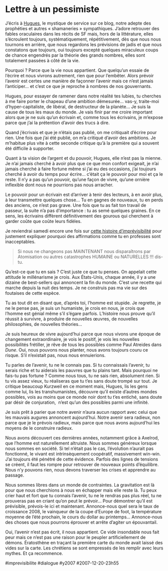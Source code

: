 # Lettre à un pessimiste

J’écris à [Hugues](les-avantages-de-ne-pas-prevoir/#comment-49688.md), le mystique de service sur ce blog, notre adepte des prophéties et autres « shamaneries » sympathiques. J’adore retrouver des fables oraculaires dans les récits de SF mais, hors de la littérature, elles s’écroulent toujours, systématiquement, répétitivement, dès que nous nous tournons en arrière, que nous regardons les prévisions de jadis et que nous constatons que toujours, oui toujours excepté quelques miraculeux coups de chance engendrés par la théorie des grands nombres, elles sont totalement passées à côté de la vie.

Pourquoi ? Parce que la vie nous appartient. Que quelqu’un essaie de l’écrire et nous vivrons autrement, rien que pour l’embêter. Alors prévoir l’avenir est certes une manière de façonner l’avenir mais ce n’est jamais l’anticiper… et c’est ce que je reproche à nombres de nos gouvernants.

Hugues, pour essayer de ramener dans notre réalité tes lubies, tu cherches à me faire porter le chapeau d’une ambition démesurée… vas-y, traite-moi d’hyper-capitaliste, de libéral, de destructeur de la planète… Je suis la cause de tous les maux du monde. Je vais finir par me croire important alors que je ne suis qu’un écrivain et, comme tous les écrivains, je m’expose parce que j’ai la prétention d’avoir des trucs à dire.

Quand j’écrivais et que je n’étais pas publié, on me critiquait d’écrire pour rien. Une fois que j’ai été publié, on m’a critiqué d’avoir des ambitions. Je m’habitue plus vite à cette seconde critique qu’à la première qui a souvent été difficile à supporter.

Quant à ta vision de l’argent et du pouvoir, Hugues, elle n’est pas la mienne. Je n’ai jamais cherché à avoir plus que ce que mon confort exigeait, je n’ai jamais cherché à faire fortune même si j’ai eu des occasions, j’ai toujours cherché à avoir du temps pour écrire... c’était ça le pouvoir pour moi et ça le reste. Il n’y a pas qu’un pouvoir, qu’une façon de vivre, qu’une ornière inflexible dont nous ne pourrions pas nous arracher.

Le pouvoir pour un écrivain est d’arriver à tenir des lecteurs, à en avoir plus, à leur transmettre quelques chose... Tu en gagnes de nouveaux, tu en perds des anciens, ce n’est pas grave. Une fois que tu as fait ton travail de passeur, la suite n’a pas d’importance : tu as semé quelques graines. En ce sens, les écrivains diffèrent définitivement des gourous qui cherchent à garder coûte que coûte leurs fidèles.

Je reviendrai samedi encore une fois sur [cette histoire d’imprévisibilité](les-avantages-de-ne-pas-prevoir.md) pour justement expliquer pourquoi des affirmations comme tu en professes sont inacceptables.

> Si nous ne changeons pas MAINTENANT nous disparaîtrons par Atomisation ou autres catastrophes HUMAINE ou NATURELLES !!! dis-tu.

Qu’est-ce que tu en sais ? C’est juste ce que tu penses. On appelait cette attitude le millénarisme je crois. Aux États-Unis, chaque année, il y a une dizaine de best-sellers qui annoncent la fin du monde. C’est une recette qui marche depuis la nuit des temps. Je ne construis pas ma vie sur des foutaises de cette espèce.

Tu as tout dit en disant que, d’après toi, l’homme est stupide. Je regrette, je ne le pense pas, je suis un humaniste, je crois en nous, je crois que l’homme est génial même s’il s’égare parfois. L’histoire nous prouve qu’il réussit à survivre, à produire de nouvelles œuvres, de nouvelles philosophies, de nouvelles théories…

Je suis heureux de vivre aujourd’hui parce que nous vivons une époque de changement extraordinaire, je vois le positif, je vois les nouvelles possibilités frétiller, je rêve de tous les possibles comme Paul Atreides dans *Dune*. Oui, nous pouvons nous planter, nous avons toujours couru ce risque. S’il n’existait pas, nous nous ennuierions.

Tu parles de l’avenir, tu ne le connais pas. Si tu connaissais l’avenir, tu serais riche et tu aiderais les pauvres que tu plains tant. Mais pourquoi ne fais-tu pas fortune ? Comme nous tous, tu ne sais rien, absolument rien. Si tu vis assez vieux, tu réaliseras que tu t’es sans doute trompé sur tout. Je critique beaucoup Kurzweil en ce moment mais, Hugues, lis les gens comme lui, lis les transhumanistes, découvre qu’il existe d’autres mondes possibles, vois au moins que ce monde noir dont tu t’es entiché, sans doute par désir de conjuration,  n’est qu’un des possibles parmi une infinité.

Je suis prêt à parier que notre avenir n’aura aucun rapport avec celui que les mauvais augures annoncent aujourd’hui. Notre avenir sera radieux, non parce que je le prévois radieux, mais parce que nous avons aujourd’hui les moyens de le construire radieux.

Nous avons découvert ces dernières années, notamment grâce à Axelrod, que l’homme est naturellement altruiste. Nous sommes généreux lorsque nous sommes en société. Si tel n’était pas le cas, l’évolution n’aurait pas fonctionné, le vivant est intrinsèquement coopératif, massivement win-win. J’ai toujours été pénétré de cette évidence. Parfois des lignes de tensions se créent, il faut les rompre pour retrouver de nouveaux points d’équilibre. Nous n’y pouvons rien, nous devons traverser les crises et apprendre au passage.

Nous sommes libres dans un monde de contraintes. La gravitation est là pour que nous cherchions à nous en échapper mais elle reste là. Tu peux crier haut et fort que tu connais l’avenir, tu ne le rendras pas plus réel, tu ne prouveras pas en criant qu’on peut le prévoir… Pour démontrer qu’il est prévisible, prévois-le ici et maintenant. Annonce-nous quel sera le taux de croissance 2008, le vainqueur de la coupe d’Europe de foot, la température moyenne de l’été prochain, le cours du dollar au printemps… Annonce-nous des choses que nous pourrons éprouver et arrête d’agiter un épouvantail.

Oui, l’avenir n’est pas écrit, il nous appartient. Ce vide insondable nous fait peur mais ce n’est pas une raison pour le peupler artificiellement de démons. Ératosthène en traçant la première carte du monde avait laissé des vides sur la carte. Les chrétiens se sont empressés de les remplir avec leurs mythes. Et ça recommence.

#imprevisibilite #dialogue #y2007 #2007-12-20-23h55
